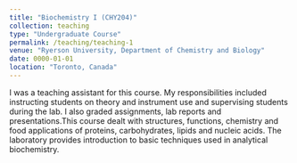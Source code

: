 ```yaml
---
title: "Biochemistry I (CHY204)"
collection: teaching
type: "Undergraduate Course"
permalink: /teaching/teaching-1
venue: "Ryerson University, Department of Chemistry and Biology"
date: 0000-01-01
location: "Toronto, Canada"
---
```


I was a teaching assistant for this course. My responsibilities included instructing students on theory and instrument use and supervising students during the lab. I also graded assignments, lab reports and presentations.This course dealt with structures, functions, chemistry and food applications of proteins, carbohydrates, lipids and nucleic acids. The laboratory provides introduction to basic techniques used in analytical biochemistry. 

